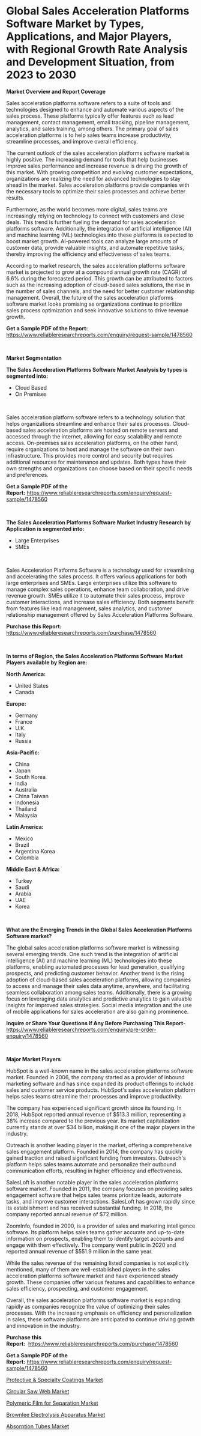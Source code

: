 <p><h1>Global Sales Acceleration Platforms Software Market by Types, Applications, and Major Players, with Regional Growth Rate Analysis and Development Situation, from 2023 to 2030</h1></p><p><strong>Market Overview and Report Coverage</strong></p>
<p><p>Sales acceleration platforms software refers to a suite of tools and technologies designed to enhance and automate various aspects of the sales process. These platforms typically offer features such as lead management, contact management, email tracking, pipeline management, analytics, and sales training, among others. The primary goal of sales acceleration platforms is to help sales teams increase productivity, streamline processes, and improve overall efficiency.</p><p>The current outlook of the sales acceleration platforms software market is highly positive. The increasing demand for tools that help businesses improve sales performance and increase revenue is driving the growth of this market. With growing competition and evolving customer expectations, organizations are realizing the need for advanced technologies to stay ahead in the market. Sales acceleration platforms provide companies with the necessary tools to optimize their sales processes and achieve better results.</p><p>Furthermore, as the world becomes more digital, sales teams are increasingly relying on technology to connect with customers and close deals. This trend is further fueling the demand for sales acceleration platforms software. Additionally, the integration of artificial intelligence (AI) and machine learning (ML) technologies into these platforms is expected to boost market growth. AI-powered tools can analyze large amounts of customer data, provide valuable insights, and automate repetitive tasks, thereby improving the efficiency and effectiveness of sales teams.</p><p>According to market research, the sales acceleration platforms software market is projected to grow at a compound annual growth rate (CAGR) of 6.6% during the forecasted period. This growth can be attributed to factors such as the increasing adoption of cloud-based sales solutions, the rise in the number of sales channels, and the need for better customer relationship management. Overall, the future of the sales acceleration platforms software market looks promising as organizations continue to prioritize sales process optimization and seek innovative solutions to drive revenue growth.</p></p>
<p><strong>Get a Sample PDF of the Report:</strong> <a href="https://www.reliableresearchreports.com/enquiry/request-sample/1478560">https://www.reliableresearchreports.com/enquiry/request-sample/1478560</a></p>
<p>&nbsp;</p>
<p><strong>Market Segmentation</strong></p>
<p><strong>The Sales Acceleration Platforms Software Market Analysis by types is segmented into:</strong></p>
<p><ul><li>Cloud Based</li><li>On Premises</li></ul></p>
<p>&nbsp;</p>
<p><p>Sales acceleration platform software refers to a technology solution that helps organizations streamline and enhance their sales processes. Cloud-based sales acceleration platforms are hosted on remote servers and accessed through the internet, allowing for easy scalability and remote access. On-premises sales acceleration platforms, on the other hand, require organizations to host and manage the software on their own infrastructure. This provides more control and security but requires additional resources for maintenance and updates. Both types have their own strengths and organizations can choose based on their specific needs and preferences.</p></p>
<p><strong>Get a Sample PDF of the Report:</strong>&nbsp;<a href="https://www.reliableresearchreports.com/enquiry/request-sample/1478560">https://www.reliableresearchreports.com/enquiry/request-sample/1478560</a></p>
<p>&nbsp;</p>
<p><strong>The Sales Acceleration Platforms Software Market Industry Research by Application is segmented into:</strong></p>
<p><ul><li>Large Enterprises</li><li>SMEs</li></ul></p>
<p>&nbsp;</p>
<p><p>Sales Acceleration Platforms Software is a technology used for streamlining and accelerating the sales process. It offers various applications for both large enterprises and SMEs. Large enterprises utilize this software to manage complex sales operations, enhance team collaboration, and drive revenue growth. SMEs utilize it to automate their sales process, improve customer interactions, and increase sales efficiency. Both segments benefit from features like lead management, sales analytics, and customer relationship management offered by Sales Acceleration Platforms Software.</p></p>
<p><strong>Purchase this Report:</strong>&nbsp; <a href="https://www.reliableresearchreports.com/purchase/1478560">https://www.reliableresearchreports.com/purchase/1478560</a></p>
<p>&nbsp;</p>
<p><strong>In terms of Region, the Sales Acceleration Platforms Software Market Players available by Region are:</strong></p>
<p>
    <p> <strong> North America: </strong>
        <ul>
            <li>United States</li>
            <li>Canada</li>
        </ul>
        </p> 
    <p> <strong> Europe: </strong>
        <ul>
            <li>Germany</li>
            <li>France</li>
            <li>U.K.</li>
            <li>Italy</li>
            <li>Russia</li>
        </ul>
        </p> 
    <p> <strong> Asia-Pacific: </strong>
        <ul>
            <li>China</li>
            <li>Japan</li>
            <li>South Korea</li>
            <li>India</li>
            <li>Australia</li>
            <li>China Taiwan</li>
            <li>Indonesia</li>
            <li>Thailand</li>
            <li>Malaysia</li>
        </ul>
        </p> 
    <p> <strong> Latin America: </strong>
        <ul>
            <li>Mexico</li>
            <li>Brazil</li>
            <li>Argentina Korea</li>
            <li>Colombia</li>
        </ul>
        </p> 
    <p> <strong> Middle East & Africa: </strong>
        <ul>
            <li>Turkey</li>
            <li>Saudi</li>
            <li>Arabia</li>
            <li>UAE</li>
            <li>Korea</li>
        </ul>
    </p>
    </p>
<p>&nbsp;</p>
<p><strong>What are the Emerging Trends in the Global Sales Acceleration Platforms Software market?</strong></p>
<p><p>The global sales acceleration platforms software market is witnessing several emerging trends. One such trend is the integration of artificial intelligence (AI) and machine learning (ML) technologies into these platforms, enabling automated processes for lead generation, qualifying prospects, and predicting customer behavior. Another trend is the rising adoption of cloud-based sales acceleration platforms, allowing companies to access and manage their sales data anytime, anywhere, and facilitating seamless collaboration among sales teams. Additionally, there is a growing focus on leveraging data analytics and predictive analytics to gain valuable insights for improved sales strategies. Social media integration and the use of mobile applications for sales acceleration are also gaining prominence.</p></p>
<p><strong>Inquire or Share Your Questions If Any Before Purchasing This Report</strong>- <a href="https://www.reliableresearchreports.com/enquiry/pre-order-enquiry/1478560">https://www.reliableresearchreports.com/enquiry/pre-order-enquiry/1478560</a></p>
<p>&nbsp;</p>
<p><strong>Major Market Players</strong></p>
<p><p>HubSpot is a well-known name in the sales acceleration platforms software market. Founded in 2006, the company started as a provider of inbound marketing software and has since expanded its product offerings to include sales and customer service products. HubSpot's sales acceleration platform helps sales teams streamline their processes and improve productivity.</p><p>The company has experienced significant growth since its founding. In 2018, HubSpot reported annual revenue of $513.3 million, representing a 38% increase compared to the previous year. Its market capitalization currently stands at over $34 billion, making it one of the major players in the industry.</p><p>Outreach is another leading player in the market, offering a comprehensive sales engagement platform. Founded in 2014, the company has quickly gained traction and raised significant funding from investors. Outreach's platform helps sales teams automate and personalize their outbound communication efforts, resulting in higher efficiency and effectiveness.</p><p>SalesLoft is another notable player in the sales acceleration platforms software market. Founded in 2011, the company focuses on providing sales engagement software that helps sales teams prioritize leads, automate tasks, and improve customer interactions. SalesLoft has grown rapidly since its establishment and has received substantial funding. In 2018, the company reported annual revenue of $72 million.</p><p>ZoomInfo, founded in 2000, is a provider of sales and marketing intelligence software. Its platform helps sales teams gather accurate and up-to-date information on prospects, enabling them to identify target accounts and engage with them effectively. The company went public in 2020 and reported annual revenue of $551.9 million in the same year.</p><p>While the sales revenue of the remaining listed companies is not explicitly mentioned, many of them are well-established players in the sales acceleration platforms software market and have experienced steady growth. These companies offer various features and capabilities to enhance sales efficiency, prospecting, and customer engagement.</p><p>Overall, the sales acceleration platforms software market is expanding rapidly as companies recognize the value of optimizing their sales processes. With the increasing emphasis on efficiency and personalization in sales, these software platforms are anticipated to continue driving growth and innovation in the industry.</p></p>
<p><strong>Purchase this Report:</strong>&nbsp;&nbsp;<a href="https://www.reliableresearchreports.com/purchase/1478560">https://www.reliableresearchreports.com/purchase/1478560</a></p>
<p></p>
<p><strong>Get a Sample PDF of the Report:</strong>&nbsp;<a href="https://www.reliableresearchreports.com/enquiry/request-sample/1478560">https://www.reliableresearchreports.com/enquiry/request-sample/1478560</a></p>
<p><p><a href="https://www.linkedin.com/pulse/protective-amp-specialty-coatings-market-challenges-opportunities/">Protective & Specialty Coatings Market</a></p><p><a href="https://www.linkedin.com/pulse/circular-saw-web-market-challenges-opportunities-growth/">Circular Saw Web Market</a></p><p><a href="https://www.linkedin.com/pulse/decoding-polymeric-film-separation-market-deep-dive-latest/">Polymeric Film for Separation Market</a></p><p><a href="https://medium.com/@santosh.reportprime/brownlee-electrolysis-apparatus-market-size-growth-forecast-2023-2030-12098e4d0299">Brownlee Electrolysis Apparatus Market</a></p><p><a href="https://medium.com/@palm.quick.roof/absorption-tubes-market-size-cagr-trends-2024-2030-36d1e0496090">Absorption Tubes Market</a></p></p>
